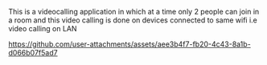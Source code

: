 This is a videocalling application in which at a time only 2 people can join in a room 
and this video calling is done on devices connected to same wifi i.e video calling on LAN


https://github.com/user-attachments/assets/aee3b4f7-fb20-4c43-8a1b-d066b07f5ad7

